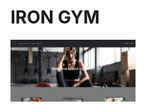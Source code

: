<!-- IRON GYM -->

# IRON GYM

<a href="" align="center"><img src="./public/img/READMEPIC1.jpg" alt="" width="200"></a>
